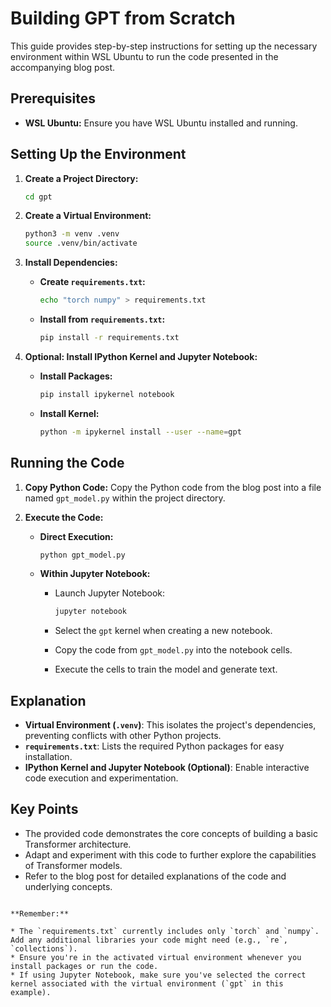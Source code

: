 # Building GPT from Scratch
This guide provides step-by-step instructions for setting up the necessary environment within WSL Ubuntu to run the code presented in the accompanying blog post. 

## Prerequisites

* **WSL Ubuntu:** Ensure you have WSL Ubuntu installed and running.

## Setting Up the Environment

1. **Create a Project Directory:**
   ```bash
   cd gpt
   ```

2. **Create a Virtual Environment:**
   ```bash
   python3 -m venv .venv
   source .venv/bin/activate
   ```

3. **Install Dependencies:**

   * **Create `requirements.txt`:**
     ```bash
     echo "torch numpy" > requirements.txt 
     ```

   * **Install from `requirements.txt`:**
     ```bash
     pip install -r requirements.txt
     ```

4. **Optional: Install IPython Kernel and Jupyter Notebook:**

   * **Install Packages:**
     ```bash
     pip install ipykernel notebook
     ```

   * **Install Kernel:**
     ```bash
     python -m ipykernel install --user --name=gpt 
     ```

## Running the Code

1. **Copy Python Code:** Copy the Python code from the blog post into a file named `gpt_model.py` within the project directory.

2. **Execute the Code:**

   * **Direct Execution:**
     ```bash
     python gpt_model.py 
     ```

   * **Within Jupyter Notebook:**
     * Launch Jupyter Notebook:
       ```bash
       jupyter notebook
       ```

     * Select the `gpt` kernel when creating a new notebook.

     * Copy the code from `gpt_model.py` into the notebook cells.

     * Execute the cells to train the model and generate text. 

## Explanation

* **Virtual Environment (`.venv`)**: This isolates the project's dependencies, preventing conflicts with other Python projects.
* **`requirements.txt`**: Lists the required Python packages for easy installation.
* **IPython Kernel and Jupyter Notebook (Optional)**: Enable interactive code execution and experimentation. 

## Key Points

* The provided code demonstrates the core concepts of building a basic Transformer architecture.
* Adapt and experiment with this code to further explore the capabilities of Transformer models.
* Refer to the blog post for detailed explanations of the code and underlying concepts. 
```

**Remember:** 

* The `requirements.txt` currently includes only `torch` and `numpy`. Add any additional libraries your code might need (e.g., `re`, `collections`).
* Ensure you're in the activated virtual environment whenever you install packages or run the code.
* If using Jupyter Notebook, make sure you've selected the correct kernel associated with the virtual environment (`gpt` in this example). 

